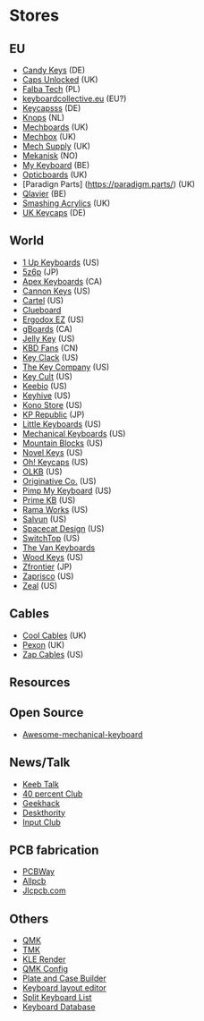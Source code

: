 # Stores
## EU

- [Candy Keys](https://candykeys.com/) (DE)
- [Caps Unlocked](https://caps-unlocked.com) (UK)
- [Falba Tech](https://falba.tech) (PL)
- [keyboardcollective.eu](https://keyboardcollective.eu) (EU?)
- [Keycapsss](https://keycapsss.com/) (DE)
- [Knops](http://knops.io) (NL)
- [Mechboards](https://mechboards.co.uk) (UK)
- [Mechbox](https://mechbox.co.uk/) (UK)
- [Mech Supply](http://www.mechsupply.co.uk) (UK)
- [Mekanisk](https://mekanisk.co) (NO)
- [My Keyboard](https://mykeyboard.eu) (BE)
- [Opticboards](https://opticboards.co.uk/) (UK)
- [Paradign Parts] (https://paradigm.parts/) (UK)
- [Qlavier](https://www.qlavier.com/) (BE)
- [Smashing Acrylics](https://smashingacrylics.co.uk/) (UK)
- [UK Keycaps](http://www.ukkeycaps.co.uk) (DE)

## World

- [1 Up Keyboards](https://www.1upkeyboards.com) (US)
- [5z6p](https://5z6p.com) (JP)
- [Apex Keyboards](https://www.apexkeyboards.ca) (CA)
- [Cannon Keys](https://cannonkeys.com) (US)
- [Cartel](https://cartel.ltd) (US)
- [Clueboard](https://clueboard.co)
- [Ergodox EZ](https://ergodox-ez.com) (US)
- [gBoards](https://www.gboards.ca)  (CA)
- [Jelly Key](https://www.jellykey.com) (US)
- [KBD Fans](https://kbdfans.cn) (CN)
- [Key Clack](https://www.keyclack.com) (US)
- [The Key Company](https://thekey.company) (US)
- [Key Cult](https://keycult.io/) (US)
- [Keebio](https://keeb.io) (US)
- [Keyhive](https://keyhive.xyz) (US)
- [Kono Store](https://kono.store) (US)
- [KP Republic](https://kprepublic.com) (JP)
- [Little Keyboards](https://www.littlekeyboards.com) (US)
- [Mechanical Keyboards](https://mechanicalkeyboards.com) (US)
- [Mountain Blocks](https://mountainblocks.com) (US)
- [Novel Keys](https://novelkeys.xyz) (US)
- [Oh! Keycaps](https://ohkeycaps.com) (US)
- [OLKB](https://olkb.com) (US)
- [Originative Co.](https://www.originativeco.com) (US)
- [Pimp My Keyboard](https://pimpmykeyboard.com) (US)
- [Prime KB](https://www.primekb.com) (US)
- [Rama Works](https://rama.works) (US)
- [Salvun](https://www.salvun.com) (US)
- [Spacecat Design](https://spacecat.design) (US)
- [SwitchTop](https://www.switchtop.com) (US)
- [The Van Keyboards](https://thevankeyboards.com)
- [Wood Keys](https://woodkeys.click) (US)
- [Zfrontier](https://en.zfrontier.com) (JP)
- [Zaprisco](https://zaprisco.com) (US)
- [Zeal](https://zealpc.net) (US)


## Cables

- [Cool Cables](https://www.coolcable.co.uk/gb) (UK)
- [Pexon](https://pexonpcs.co.uk) (UK)
- [Zap Cables](https://zapcables.com) (US)

## Resources

## Open Source

- [Awesome-mechanical-keyboard](https://github.com/BenRoe/awesome-mechanical-keyboard)


## News/Talk

- [Keeb Talk](https://www.keebtalk.com/)
- [40 percent Club](http://www.40percent.club/)
- [Geekhack](https://geekhack.org/)
- [Deskthority](https://deskthority.net)
- [Input Club](https://input.club/)

## PCB fabrication
- [PCBWay](https://www.pcbway.com/)
- [Allpcb](https://www.allpcb.com/)
- [Jlcpcb.com](https://www.jlcpcb.com/)
	
## Others

- [QMK](https://qmk.fm/)
- [TMK](https://github.com/tmk/tmk_keyboard)
- [KLE Render](https://kle-render.herokuapp.com/)
- [QMK Config](https://config.qmk.fm)
- [Plate and Case Builder](http://builder.swillkb.com/)
- [Keyboard layout editor](http://www.keyboard-layout-editor.com)
- [Split Keyboard List](docs.google.com/spreadsheets/d/19-rTWbp8SCKdZFByPZu3RT8NSF8vVddDe8WL6R6b1qQ/edit#gid=0:)
- [Keyboard Database](https://www.kbddb.com/)
